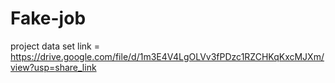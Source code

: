 # Fake-job
project
data set link = https://drive.google.com/file/d/1m3E4V4LgOLVv3fPDzc1RZCHKqKxcMJXm/view?usp=share_link

